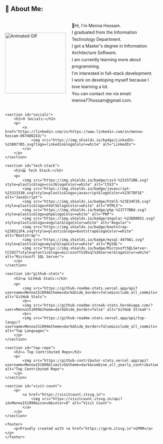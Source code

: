 <!DOCTYPE html>
<html lang="en">
<head>
    <meta charset="UTF-8">
    <meta name="viewport" content="width=device-width, initial-scale=1.0">
    <title>Menna Hossam</title>
    <style>
        .container {
            display: flex;
            align-items: center;
        }
        .container img {
            margin-right: 20px;
        }
        .about-me {
            line-height: 1.6;
        }
    </style>
</head>
<body>
    <section id="about">
        <h2>💫 About Me:</h2>
        <div class="container">
            <img src="https://user-images.githubusercontent.com/63050133/156676671-d5b2e362-97d4-4404-9447-dd71ddfea82f.gif" alt="Animated GIF" width="200">
            <div class="about-me">
                <p>👋Hi, I'm Menna Hossam.<br>
                   I graduated from the Information Technology Department.<br>
                   I got a Master's degree in Information Architecture Software.<br>
                   I am currently learning more about programming.<br>
                   I'm interested in full-stack development.<br>
                   I work on developing myself because I love learning a lot.<br>
                   You can contact me via email: menna77hossam@gmail.com.<br>
                </p>
            </div>
        </div>
    </section>

    <section id="socials">
        <h2>🌐 Socials:</h2>
        <p>
            <a href="https://linkedin.com/in/https://www.linkedin.com/in/menna-hossam-067486243/">
                <img src="https://img.shields.io/badge/LinkedIn-%230077B5.svg?logo=linkedin&logoColor=white" alt="LinkedIn">
            </a>
        </p>
    </section>

    <section id="tech-stack">
        <h2>💻 Tech Stack:</h2>
        <p>
            <img src="https://img.shields.io/badge/css3-%231572B6.svg?style=plastic&logo=css3&logoColor=white" alt="CSS3">
            <img src="https://img.shields.io/badge/javascript-%23323330.svg?style=plastic&logo=javascript&logoColor=%23F7DF1E" alt="JavaScript">
            <img src="https://img.shields.io/badge/html5-%23E34F26.svg?style=plastic&logo=html5&logoColor=white" alt="HTML5">
            <img src="https://img.shields.io/badge/php-%23777BB4.svg?style=plastic&logo=php&logoColor=white" alt="PHP">
            <img src="https://img.shields.io/badge/angular-%23DD0031.svg?style=plastic&logo=angular&logoColor=white" alt="Angular">
            <img src="https://img.shields.io/badge/bootstrap-%238511FA.svg?style=plastic&logo=bootstrap&logoColor=white" alt="Bootstrap">
            <img src="https://img.shields.io/badge/mysql-4479A1.svg?style=plastic&logo=mysql&logoColor=white" alt="MySQL">
            <img src="https://img.shields.io/badge/MicrosoftSQLServer-CC2927?style=plastic&logo=microsoft%20sql%20server&logoColor=white" alt="Microsoft SQL Server">
        </p>
    </section>

    <section id="github-stats">
        <h2>📊 GitHub Stats:</h2>
        <p>
            <img src="https://github-readme-stats.vercel.app/api?username=Menna151099&theme=dark&hide_border=false&include_all_commits=false&count_private=false" alt="GitHub Stats">
            <br>
            <img src="https://github-readme-streak-stats.herokuapp.com/?user=Menna151099&theme=dark&hide_border=false" alt="GitHub Streak">
            <br>
            <img src="https://github-readme-stats.vercel.app/api/top-langs/?username=Menna151099&theme=dark&hide_border=false&include_all_commits=false&count_private=false&layout=compact" alt="Top Languages">
        </p>
    </section>

    <section id="top-repo">
        <h2>🔝 Top Contributed Repo</h2>
        <p>
            <img src="https://github-contributor-stats.vercel.app/api?username=Menna151099&limit=5&theme=dark&combine_all_yearly_contributions=true" alt="Top Contributed Repo">
        </p>
    </section>

    <section id="visit-count">
        <p>
            <a href="https://visitcount.itsvg.in">
                <img src="https://visitcount.itsvg.in/api?id=Menna151099&icon=0&color=0" alt="Visit Count">
            </a>
        </p>
    </section>

    <footer>
        <p>Proudly created with <a href="https://gprm.itsvg.in">GPRM</a></p>
    </footer>
</body>
</html>
